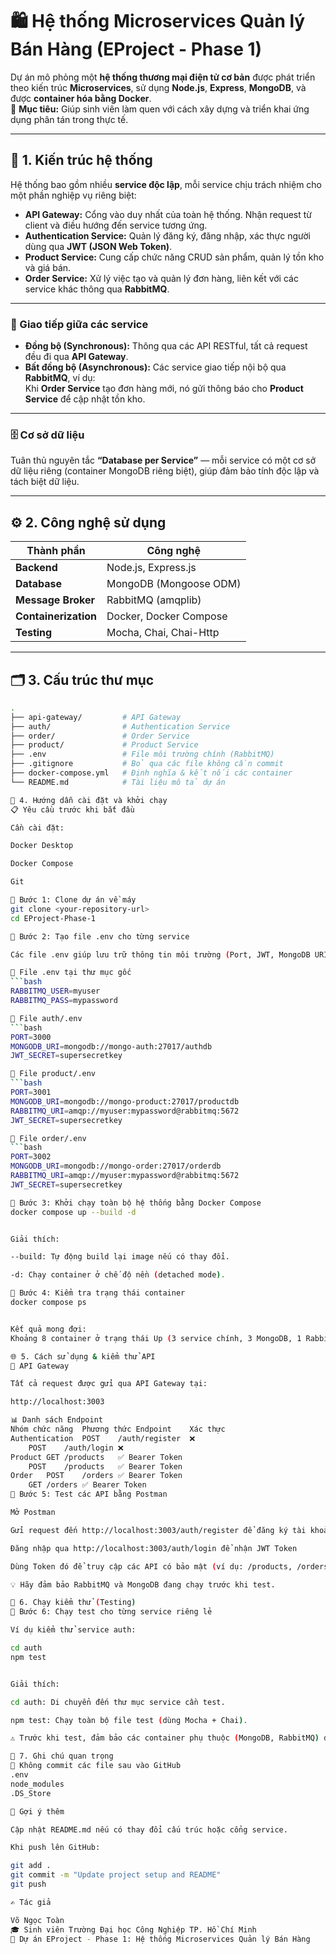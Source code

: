 # 🛍️ Hệ thống Microservices Quản lý Bán Hàng (EProject - Phase 1)

Dự án mô phỏng một **hệ thống thương mại điện tử cơ bản** được phát triển theo kiến trúc **Microservices**, sử dụng **Node.js**, **Express**, **MongoDB**, và được **container hóa bằng Docker**.  
🎯 **Mục tiêu:** Giúp sinh viên làm quen với cách xây dựng và triển khai ứng dụng phân tán trong thực tế.

---

## 🧩 1. Kiến trúc hệ thống

Hệ thống bao gồm nhiều **service độc lập**, mỗi service chịu trách nhiệm cho một phần nghiệp vụ riêng biệt:

- **API Gateway:** Cổng vào duy nhất của toàn hệ thống. Nhận request từ client và điều hướng đến service tương ứng.  
- **Authentication Service:** Quản lý đăng ký, đăng nhập, xác thực người dùng qua **JWT (JSON Web Token)**.  
- **Product Service:** Cung cấp chức năng CRUD sản phẩm, quản lý tồn kho và giá bán.  
- **Order Service:** Xử lý việc tạo và quản lý đơn hàng, liên kết với các service khác thông qua **RabbitMQ**.

---

### 🔗 Giao tiếp giữa các service

- **Đồng bộ (Synchronous):** Thông qua các API RESTful, tất cả request đều đi qua **API Gateway**.  
- **Bất đồng bộ (Asynchronous):** Các service giao tiếp nội bộ qua **RabbitMQ**, ví dụ:  
  Khi **Order Service** tạo đơn hàng mới, nó gửi thông báo cho **Product Service** để cập nhật tồn kho.

---

### 🗄️ Cơ sở dữ liệu

Tuân thủ nguyên tắc **“Database per Service”** — mỗi service có một cơ sở dữ liệu riêng (container MongoDB riêng biệt), giúp đảm bảo tính độc lập và tách biệt dữ liệu.

---

## ⚙️ 2. Công nghệ sử dụng

| Thành phần | Công nghệ |
|-------------|-----------|
| **Backend** | Node.js, Express.js |
| **Database** | MongoDB (Mongoose ODM) |
| **Message Broker** | RabbitMQ (amqplib) |
| **Containerization** | Docker, Docker Compose |
| **Testing** | Mocha, Chai, Chai-Http |

---

## 🗂️ 3. Cấu trúc thư mục

```bash
.
├── api-gateway/         # API Gateway
├── auth/                # Authentication Service
├── order/               # Order Service
├── product/             # Product Service
├── .env                 # File môi trường chính (RabbitMQ)
├── .gitignore           # Bỏ qua các file không cần commit
├── docker-compose.yml   # Định nghĩa & kết nối các container
└── README.md            # Tài liệu mô tả dự án

🧱 4. Hướng dẫn cài đặt và khởi chạy
📋 Yêu cầu trước khi bắt đầu

Cần cài đặt:

Docker Desktop

Docker Compose

Git

🔹 Bước 1: Clone dự án về máy
git clone <your-repository-url>
cd EProject-Phase-1

🔹 Bước 2: Tạo file .env cho từng service

Các file .env giúp lưu trữ thông tin môi trường (Port, JWT, MongoDB URI, RabbitMQ,…).

📁 File .env tại thư mục gốc
```bash
RABBITMQ_USER=myuser
RABBITMQ_PASS=mypassword

📁 File auth/.env
```bash
PORT=3000
MONGODB_URI=mongodb://mongo-auth:27017/authdb
JWT_SECRET=supersecretkey

📁 File product/.env
```bash
PORT=3001
MONGODB_URI=mongodb://mongo-product:27017/productdb
RABBITMQ_URI=amqp://myuser:mypassword@rabbitmq:5672
JWT_SECRET=supersecretkey

📁 File order/.env
```bash
PORT=3002
MONGODB_URI=mongodb://mongo-order:27017/orderdb
RABBITMQ_URI=amqp://myuser:mypassword@rabbitmq:5672
JWT_SECRET=supersecretkey

🔹 Bước 3: Khởi chạy toàn bộ hệ thống bằng Docker Compose
docker compose up --build -d


Giải thích:

--build: Tự động build lại image nếu có thay đổi.

-d: Chạy container ở chế độ nền (detached mode).

🔹 Bước 4: Kiểm tra trạng thái container
docker compose ps


Kết quả mong đợi:
Khoảng 8 container ở trạng thái Up (3 service chính, 3 MongoDB, 1 RabbitMQ, 1 API Gateway).

🌐 5. Cách sử dụng & kiểm thử API
📍 API Gateway

Tất cả request được gửi qua API Gateway tại:

http://localhost:3003

📊 Danh sách Endpoint
Nhóm chức năng	Phương thức	Endpoint	Xác thực
Authentication	POST	/auth/register	❌
	POST	/auth/login	❌
Product	GET	/products	✅ Bearer Token
	POST	/products	✅ Bearer Token
Order	POST	/orders	✅ Bearer Token
	GET	/orders	✅ Bearer Token
🔹 Bước 5: Test các API bằng Postman

Mở Postman

Gửi request đến http://localhost:3003/auth/register để đăng ký tài khoản

Đăng nhập qua http://localhost:3003/auth/login để nhận JWT Token

Dùng Token đó để truy cập các API có bảo mật (ví dụ: /products, /orders)

💡 Hãy đảm bảo RabbitMQ và MongoDB đang chạy trước khi test.

🧪 6. Chạy kiểm thử (Testing)
🔹 Bước 6: Chạy test cho từng service riêng lẻ

Ví dụ kiểm thử service auth:

cd auth
npm test


Giải thích:

cd auth: Di chuyển đến thư mục service cần test.

npm test: Chạy toàn bộ file test (dùng Mocha + Chai).

⚠️ Trước khi test, đảm bảo các container phụ thuộc (MongoDB, RabbitMQ) đã chạy.

🧾 7. Ghi chú quan trọng
🚫 Không commit các file sau vào GitHub
.env
node_modules
.DS_Store

🧱 Gợi ý thêm

Cập nhật README.md nếu có thay đổi cấu trúc hoặc cổng service.

Khi push lên GitHub:

git add .
git commit -m "Update project setup and README"
git push

✍️ Tác giả

Võ Ngọc Toàn
🎓 Sinh viên Trường Đại học Công Nghiệp TP. Hồ Chí Minh
📘 Dự án EProject - Phase 1: Hệ thống Microservices Quản lý Bán Hàng